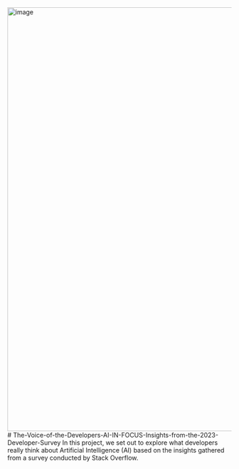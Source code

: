 <img width="950" alt="image" src="https://github.com/Shrini9797/The-Voice-of-the-Developers-AI-IN-FOCUS-Insights-from-the-2023-Developer-Survey/assets/143311077/46b76deb-dc82-4b63-bb0a-2884878cc877">
# The-Voice-of-the-Developers-AI-IN-FOCUS-Insights-from-the-2023-Developer-Survey
In this project, we set out to explore what developers really think about Artificial Intelligence (AI) based on the insights gathered from a survey conducted by Stack Overflow. 
